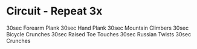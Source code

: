 # Circuit - Repeat 3x

30sec Forearm Plank
30sec Hand Plank
30sec Mountain Climbers
30sec Bicycle Crunches
30sec Raised Toe Touches
30sec Russian Twists
30sec Crunches
